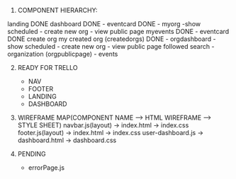 1. COMPONENT HIERARCHY:

landing DONE
dashboard DONE
    - eventcard DONE
    - myorg
        -show scheduled
        - create new org
        - view public page
myevents DONE
    - eventcard DONE
create org
my created org (createdorgs) DONE
    - orgdashboard
        - show scheduled
        - create new org
        - view public page
followed
search
    - organization (orgpublicpage)
    - events

2. READY FOR TRELLO
    - NAV
    - FOOTER
    - LANDING
    - DASHBOARD


3. WIREFRAME MAP(COMPONENT NAME --> HTML WIREFRAME --> STYLE SHEET)
    navbar.js(layout) -> index.html -> index.css
    footer.js(layout) -> index.html -> index.css
    user-dashboard.js -> dashboard.html -> dashboard.css


4. PENDING 
    - errorPage.js